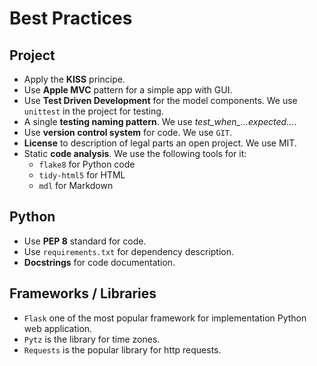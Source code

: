 # Best Practices

## Project

- Apply the **KISS** principe.
- Use **Apple MVC** pattern for a simple app with GUI.
- Use **Test Driven Development** for the model components. We use `unittest`
  in the project for testing.
- A single **testing naming pattern**. We use *test_when_..._expected_...*.
- Use **version control system** for code. We use `GIT`.
- **License** to description of legal parts an open project. We use MIT.
- Static **code analysis**. We use the following tools for it:
  - `flake8` for Python code
  - `tidy-html5` for HTML
  - `mdl` for Markdown

## Python

- Use **PEP 8** standard for code.
- Use `requirements.txt` for dependency description.
- **Docstrings** for code documentation.

## Frameworks / Libraries

- `Flask` one of the most popular framework for implementation Python web application.
- `Pytz` is the library for time zones.
- `Requests` is the popular library for http requests.
